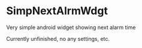 # SimpNextAlrmWdgt

Very simple android widget showing next alarm time

Currently unfinished, no any settings, etc.

